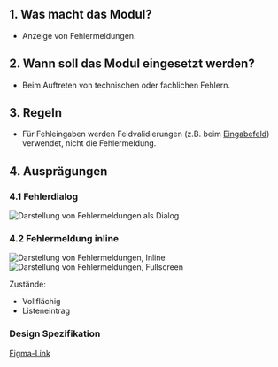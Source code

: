## 1. Was macht das Modul?
*   Anzeige von Fehlermeldungen.

## 2. Wann soll das Modul eingesetzt werden?
*   Beim Auftreten von technischen oder fachlichen Fehlern.

## 3. Regeln
*   Für Fehleingaben werden Feldvalidierungen (z.B. beim [Eingabefeld](https://digital.sbb.ch/mobile/elemente/eingabefeld)) verwendet, nicht die Fehlermeldung.

## 4. Ausprägungen

<label class="switch" style="display:none"><input type="checkbox"><span class="slider round"></span></label>

### 4.1 Fehlerdialog
![Darstellung von Fehlermeldungen als Dialog](https://raw.githubusercontent.com/sbb-design-systems/design-system-mobile-documentation/doku-update/documentation/message/images/MM06_Dialog.png 'class: image')

### 4.2 Fehlermeldung inline
![Darstellung von Fehlermeldungen, Inline](https://raw.githubusercontent.com/sbb-design-systems/design-system-mobile-documentation/doku-update/documentation/message/images/MM06_Inline_Liste.png 'class: image')
![Darstellung von Fehlermeldungen, Fullscreen](https://raw.githubusercontent.com/sbb-design-systems/design-system-mobile-documentation/doku-update/documentation/message/images/MM06_Inline_Fullscreen.png 'class: image')

Zustände:
*   Vollflächig
*   Listeneintrag

### Design Spezifikation
[Figma-Link](https://www.figma.com/file/WOtLIam1xwrqcgnAITsEhV/Design-System-Mobile?node-id=24%3A2648)